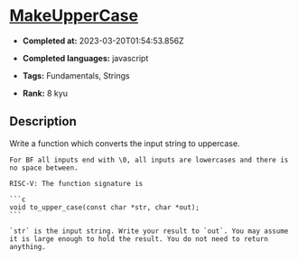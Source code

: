 # [MakeUpperCase](https://www.codewars.com/kata/57a0556c7cb1f31ab3000ad7)

- **Completed at:** 2023-03-20T01:54:53.856Z

- **Completed languages:** javascript

- **Tags:** Fundamentals, Strings

- **Rank:** 8 kyu

## Description

Write a function which converts the input string to uppercase.

~~~if:bf
For BF all inputs end with \0, all inputs are lowercases and there is no space between.
~~~

~~~if:riscv
RISC-V: The function signature is

```c
void to_upper_case(const char *str, char *out);
```

`str` is the input string. Write your result to `out`. You may assume it is large enough to hold the result. You do not need to return anything.
~~~

